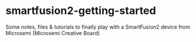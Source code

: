 # smartfusion2-getting-started
Some notes, files &amp; tutorials to finally play with a SmartFusion2 device from Microsemi (Microsemi Creative Board)
